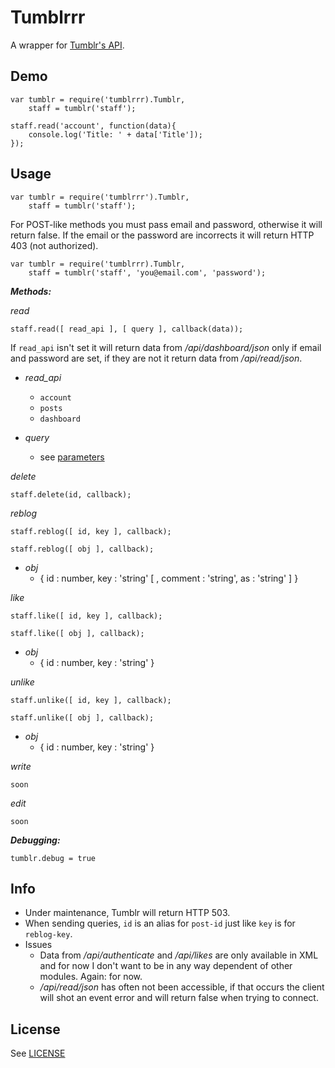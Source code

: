 # Tumblrrr

A wrapper for [Tumblr's API].

Demo
---------
	var tumblr = require('tumblrrr).Tumblr,
		staff = tumblr('staff');

	staff.read('account', function(data){
		console.log('Title: ' + data['Title']);
	});

Usage
---------

    var tumblr = require('tumblrrr').Tumblr,
        staff = tumblr('staff');

For POST-like methods you must pass email and password, otherwise it will return false.
If the email or the password are incorrects it will return HTTP 403 (not authorized).

	var tumblr = require('tumblrrr).Tumblr,
		staff = tumblr('staff', 'you@email.com', 'password');

**_Methods:_**

_read_

`staff.read([ read_api ], [ query ], callback(data));`

If `read_api` isn't set it will return data from _/api/dashboard/json_ only if email and password are set, if they are not it return data from _/api/read/json_.

- *read_api*
    - `account`
    - `posts`
    - `dashboard`

- *query*
    - see [parameters]

_delete_

`staff.delete(id, callback);`

_reblog_

`staff.reblog([ id, key ], callback);`

`staff.reblog([ obj ], callback);`

- _obj_
    - { id : number, key : 'string' [ , comment : 'string', as : 'string' ] }

_like_

`staff.like([ id, key ], callback);`

`staff.like([ obj ], callback);`

- _obj_
    - { id : number, key : 'string' }

_unlike_

`staff.unlike([ id, key ], callback);`

`staff.unlike([ obj ], callback);`

- _obj_
    - { id : number, key : 'string' }

_write_

`soon`

_edit_

`soon`

**_Debugging:_**

`tumblr.debug = true`

Info
-----

- Under maintenance, Tumblr will return HTTP 503.
- When sending queries, `id` is an alias for `post-id` just like `key` is for `reblog-key`.
- Issues
    - Data from _/api/authenticate_ and _/api/likes_ are only available in XML and for now I don't want to be in any way dependent of other modules. Again: for now.
    - _/api/read/json_ has often not been accessible, if that occurs the client will shot an event error and will return false when trying to connect.

License
-----------

See [LICENSE]

[parameters]: http://www.tumblr.com/docs/en/api
[Tumblr's API]: http://www.tumblr.com/docs/en/api
[demo]: http://www.github.com/mvrilo/tumblrrr/tree/master/demo/
[LICENSE]: http://www.github.com/mvrilo/tumblrrr/blob/master/LICENSE
